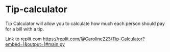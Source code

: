 # Tip-calculator
Tip Calculator will allow you to calculate how much each person should pay for a bill with a tip. 

Link to replit.com
https://replit.com/@Caroline223/Tip-Calculator?embed=|&output=|#main.py

